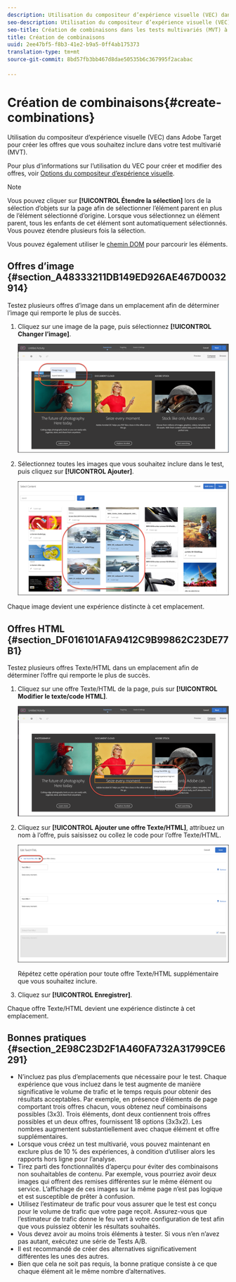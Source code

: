```yaml
---
description: Utilisation du compositeur d’expérience visuelle (VEC) dans Adobe Target pour créer les offres que vous souhaitez inclure dans votre test multivarié (MVT).
seo-description: Utilisation du compositeur d’expérience visuelle (VEC) dans Adobe Target pour créer les offres que vous souhaitez inclure dans votre test multivarié (MVT).
seo-title: Création de combinaisons dans les tests multivariés (MVT) à l’aide d’Adobe Target
title: Création de combinaisons
uuid: 2ee47bf5-f8b3-41e2-b9a5-0ff4ab175373
translation-type: tm+mt
source-git-commit: 8bd57fb3bb467d8dae50535b6c367995f2acabac

---
```



# Création de combinaisons{#create-combinations}

Utilisation du compositeur d’expérience visuelle (VEC) dans Adobe Target pour créer les offres que vous souhaitez inclure dans votre test multivarié (MVT).

Pour plus d’informations sur l’utilisation du VEC pour créer et modifier des offres, voir [Options du compositeur d’expérience visuelle](/help/c-experiences/c-visual-experience-composer/viztarget-options.md).

>[!NOTE]
>
>Vous pouvez cliquer sur **[!UICONTROL Étendre la sélection]** lors de la sélection d’objets sur la page afin de sélectionner l’élément parent en plus de l’élément sélectionné d’origine. Lorsque vous sélectionnez un élément parent, tous les enfants de cet élément sont automatiquement sélectionnés. Vous pouvez étendre plusieurs fois la sélection.
>
>Vous pouvez également utiliser le [chemin DOM](/help/c-experiences/c-visual-experience-composer/viztarget-options.md#dom-path) pour parcourir les éléments.

## Offres d’image {#section_A48333211DB149ED926AE467D0032914}

Testez plusieurs offres d’image dans un emplacement afin de déterminer l’image qui remporte le plus de succès.

1. Cliquez sur une image de la page, puis sélectionnez **[!UICONTROL Changer l’image]**.

   ![Option de modification d’image](/help/c-activities/c-multivariate-testing/t-create-multivariate-test/assets/changeimage.png)

1. Sélectionnez toutes les images que vous souhaitez inclure dans le test, puis cliquez sur **[!UICONTROL Ajouter]**.

   ![Boîte de dialogue Sélection du contenu utilisé pour ajouter des images](/help/c-activities/c-multivariate-testing/t-create-multivariate-test/assets/addimage.png)

Chaque image devient une expérience distincte à cet emplacement.

## Offres HTML {#section_DF016101AFA9412C9B99862C23DE77B1}

Testez plusieurs offres Texte/HTML dans un emplacement afin de déterminer l’offre qui remporte le plus de succès.

1. Cliquez sur une offre Texte/HTML de la page, puis sur **[!UICONTROL Modifier le texte/code HTML]**.

   ![Modification du texte/HTML](/help/c-activities/c-multivariate-testing/t-create-multivariate-test/assets/changehtml.png)

1. Cliquez sur **[!UICONTROL Ajouter une offre Texte/HTML]**, attribuez un nom à l’offre, puis saisissez ou collez le code pour l’offre Texte/HTML.

   ![Modification des offres](/help/c-activities/c-multivariate-testing/t-create-multivariate-test/assets/editoffers.png)

   Répétez cette opération pour toute offre Texte/HTML supplémentaire que vous souhaitez inclure.

1. Cliquez sur **[!UICONTROL Enregistrer]**.

Chaque offre Texte/HTML devient une expérience distincte à cet emplacement.

## Bonnes pratiques {#section_2E98C23D2F1A460FA732A31799CE6291}

* N’incluez pas plus d’emplacements que nécessaire pour le test. Chaque expérience que vous incluez dans le test augmente de manière significative le volume de trafic et le temps requis pour obtenir des résultats acceptables. Par exemple, en présence d’éléments de page comportant trois offres chacun, vous obtenez neuf combinaisons possibles (3x3). Trois éléments, dont deux contiennent trois offres possibles et un deux offres, fournissent 18 options (3x3x2). Les nombres augmentent substantiellement avec chaque élément et offre supplémentaires.
* Lorsque vous créez un test multivarié, vous pouvez maintenant en exclure plus de 10 % des expériences, à condition d’utiliser alors les rapports hors ligne pour l’analyse.
* Tirez parti des fonctionnalités d’aperçu pour éviter des combinaisons non souhaitables de contenu. Par exemple, vous pourriez avoir deux images qui offrent des remises différentes sur le même élément ou service. L’affichage de ces images sur la même page n’est pas logique et est susceptible de prêter à confusion.
* Utilisez l’estimateur de trafic pour vous assurer que le test est conçu pour le volume de trafic que votre page reçoit. Assurez-vous que l’estimateur de trafic donne le feu vert à votre configuration de test afin que vous puissiez obtenir les résultats souhaités.
* Vous devez avoir au moins trois éléments à tester. Si vous n’en n’avez pas autant, exécutez une série de Tests A/B.
* Il est recommandé de créer des alternatives significativement différentes les unes des autres.
* Bien que cela ne soit pas requis, la bonne pratique consiste à ce que chaque élément ait le même nombre d’alternatives.

